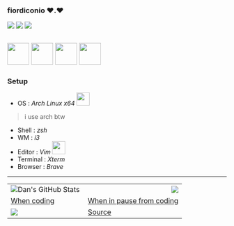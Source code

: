 ### fiordiconio ❤️.❤️

![](https://img.shields.io/badge/OS-Linux-informational?style=flat&logo=<LOGO_NAME>&logoColor=white&color=2bbc8a)
![](https://img.shields.io/badge/Arduino-Lover-informational?style=flat&logo=<LOGO_NAME>&logoColor=white&color=2bbc8a)
![](https://img.shields.io/badge/Android-Modding-informational?style=flat&logo=<LOGO_NAME>&logoColor=white&color=2bbc8a)

<img src="https://tecadmin.net/tutorial/wp-content/uploads/2017/09/bash-logo.jpg" width="50" heigth="50"> </img>
<img src="https://upload.wikimedia.org/wikipedia/commons/thumb/c/c3/Python-logo-notext.svg/768px-Python-logo-notext.svg.png" width="50" heigth="50"> </img>
<img src="https://upload.wikimedia.org/wikipedia/commons/thumb/1/13/C-Sharp.png/1200px-C-Sharp.png" width="50" heigth="50"> </img>
<img src="https://cdn.worldvectorlogo.com/logos/android.svg" width="50" heigth="50"> </img>
---
### Setup
- OS : *Arch Linux x64*
<img src="https://cdn0.iconfinder.com/data/icons/flat-round-system/512/archlinux-512.png" width="30" heigth="30"> </img>
> i use arch btw
- Shell : *zsh*
- WM : *i3*
- Editor : *Vim*
<img src="https://upload.wikimedia.org/wikipedia/commons/thumb/9/9f/Vimlogo.svg/1022px-Vimlogo.svg.png" width="30" heigth="30"> </img>
- Terminal : *Xterm*
- Browser : *Brave*
---
<table>
  <tr>
    <td>
      <img align="left" src="https://github-readme-stats.vercel.app/api?username=fiordiconio&show_icons=true&show_owner=true&line_height=27&count_private=true&include_all_commits=true&title_color=bdddff&text_color=1cd6ff&icon_color=ef8539&bg_color=031a1f" alt="Dan's GitHub Stats"" />
    </td>
    <td>
      <img align="right" src="https://github-readme-stats.vercel.app/api?username=fiordiconio&count_private=true&show_icons=true&theme=radical" />
    </td>
  </tr>
  <tr> 
    <td>
      <a href="https://stackoverflow.com/"> When coding </a><br>
    </td>
    <td>
      <a href="https://www.reddit.com/r/ProgrammerHumor/"> When in pause from coding </a>
    </td>
  </tr>
  <tr>
    <td>
      <img src="animation.gif"></img>
    </td>
    <td>
      <a href="https://www.deviantart.com/argodaemon/art/Heroes-Will-Rise-584487754"> Source </a>
    </td>
  </tr>
 </table>
